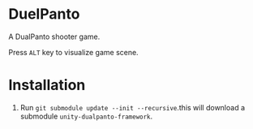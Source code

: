 # DuelPanto
A DualPanto shooter game.

Press `ALT` key to visualize game scene.

# Installation 

1. Run `git submodule update --init --recursive`.this will download a submodule `unity-dualpanto-framework`.

